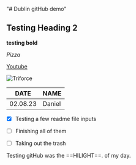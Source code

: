 "# Dublin gitHub demo" 

## **Testing Heading 2** 

**testing bold**

*Pizza*

[Youtube](https://www.youtube.com)

![Triforce](https://i.pinimg.com/564x/fe/04/38/fe04381818784e7976dd63419c52b546.jpg)

| DATE | NAME |
| -------- | -------- |
| 02.08.23 | Daniel   |

- [x] Testing a few readme file inputs

- [ ] Finishing all of them

- [ ] Taking out the trash


Testing gitHub was the ==HILIGHT==. of my day.